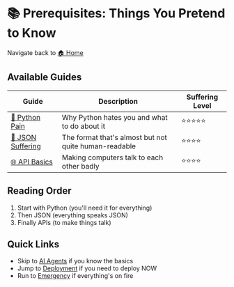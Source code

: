 # 📚 Prerequisites: Things You Pretend to Know

Navigate back to [🏠 Home](../)

## Available Guides

| Guide | Description | Suffering Level |
|-------|-------------|-----------------|
| [🐍 Python Pain](./python-pain.md) | Why Python hates you and what to do about it | ⭐⭐⭐⭐⭐ |
| [📄 JSON Suffering](./json-suffering.md) | The format that's almost but not quite human-readable | ⭐⭐⭐⭐ |
| [🌐 API Basics](./api-basics.md) | Making computers talk to each other badly | ⭐⭐⭐⭐ |

## Reading Order

1. Start with Python (you'll need it for everything)
2. Then JSON (everything speaks JSON)
3. Finally APIs (to make things talk)

## Quick Links

- Skip to [AI Agents](../agents) if you know the basics
- Jump to [Deployment](../huawei-mcp-guides/deployment-guides) if you need to deploy NOW
- Run to [Emergency](../emergency) if everything's on fire